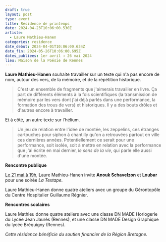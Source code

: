 ```yaml
---
draft: true
layout: post
type: event
title: Résidence de printemps
date: 2024-04-23T10:06:00.530Z
artiste:
  - Laure Mathieu-Hanen
categories: residence
date_debut: 2024-04-01T10:06:00.634Z
date_fin: 2024-05-26T10:06:00.695Z
dates_publiees: 1er avril → 26 mai 2024
lieu: Maison de la Poésie de Rennes
---
```

**Laure Mathieu-Hanen** souhaite travailler sur un texte qui n'a pas encore de nom, autour des vers, de la mémoire, et de la répétition historique. 

> C'est un ensemble de fragments que j'aimerais travailler en livre. Ça part de différents éléments à la fois scientifiques (la transmission de mémoire par les vers dont j'ai déjà parlés dans une performance, la formation des trous de vers) et historiques. Il y a des bouts drôles et d'autres encore à travailler.

Et à côté, un autre texte sur l'hélium. 

> Un jeu de relation entre l'idée de montée, les zeppelins, ces étranges cartouches pour siphon à chantilly qu'on a retrouvées partout en ville ces dernières années. Potentiellement ce serait pour une performance, soit isolée, soit à mettre en relation avec la performance que j'ai écrite en mai dernier, *le sens de la vie*, qui parle elle aussi d'une montée.

**Rencontre publique**

[Le 21 mai à 19h](https://maiporennes.fr/rencontre/2024/04/15/la-textape), Laure Mathieu-Hanen invite **Anouk Schavelzon** et **Loubar** pour une soirée *La Textape*. 

Laure Mathieu-Hanen donne quatre ateliers avec un groupe du Gérontopôle du Centre Hospitalier Guillaume Régnier.


**Rencontres scolaires**

Laure Mathieu donne quatre ateliers avec une classe DN MADE Horlogerie du Lycée Jean Jaurès (Rennes), et une classe DN MADE Design Graphique du lycée Bréquigny (Rennes).

*Cette résidence bénéficie du soutien financier de la Région Bretagne.*